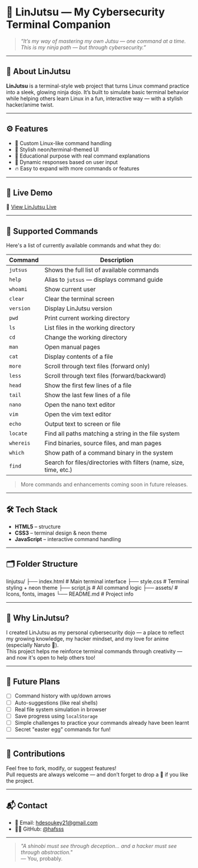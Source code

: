 # 🥷 LinJutsu — My Cybersecurity Terminal Companion

> _“It’s my way of mastering my own Jutsu — one command at a time. This is my ninja path — but through cybersecurity.”_

---

## 🔮 About LinJutsu

**LinJutsu** is a terminal-style web project that turns Linux command practice into a sleek, glowing ninja dojo. It’s built to simulate basic terminal behavior while helping others learn Linux in a fun, interactive way — with a stylish hacker/anime twist.

---

## ⚙️ Features

- 🧾 Custom Linux-like command handling
- 🎴 Stylish neon/terminal-themed UI
- 🧠 Educational purpose with real command explanations
- 💬 Dynamic responses based on user input
- 🔥 Easy to expand with more commands or features

---

## 🚀 Live Demo

🔗 [View LinJutsu Live](https://hafsss.github.io/linjutsu-app/)  

---

## 🧠 Supported Commands

Here's a list of currently available commands and what they do:

| Command     | Description |
|-------------|-------------|
| `jutsus`    | Shows the full list of available commands |
| `help`      | Alias to `jutsus` — displays command guide |
| `whoami`    | Show current user |
| `clear`     | Clear the terminal screen |
| `version`   | Display LinJutsu version |
| `pwd`       | Print current working directory |
| `ls`        | List files in the working directory |
| `cd`        | Change the working directory |
| `man`       | Open manual pages |
| `cat`       | Display contents of a file |
| `more`      | Scroll through text files (forward only) |
| `less`      | Scroll through text files (forward/backward) |
| `head`      | Show the first few lines of a file |
| `tail`      | Show the last few lines of a file |
| `nano`      | Open the nano text editor |
| `vim`       | Open the vim text editor |
| `echo`      | Output text to screen or file |
| `locate`    | Find all paths matching a string in the file system |
| `whereis`   | Find binaries, source files, and man pages |
| `which`     | Show path of a command binary in the system |
| `find`      | Search for files/directories with filters (name, size, time, etc.) |

> More commands and enhancements coming soon in future releases.

---

## 🛠️ Tech Stack

- **HTML5** – structure
- **CSS3** – terminal design & neon theme
- **JavaScript** – interactive command handling

---

## 🗂️ Folder Structure

linjutsu/
├── index.html # Main terminal interface
├── style.css # Terminal styling + neon theme
├── script.js # All command logic
├── assets/ # Icons, fonts, images
└── README.md # Project info


---

## 📜 Why LinJutsu?

I created LinJutsu as my personal cybersecurity dojo — a place to reflect my growing knowledge, my hacker mindset, and my love for anime (especially Naruto 👺).  
This project helps me reinforce terminal commands through creativity — and now it's open to help others too!

---

## 🌱 Future Plans

- [ ] Command history with up/down arrows
- [ ] Auto-suggestions (like real shells)
- [ ] Real file system simulation in browser
- [ ] Save progress using `localStorage`
- [ ] Simple challenges to practice your commands already have been learnt
- [ ] Secret "easter egg" commands for fun!

---

## 🤝 Contributions

Feel free to fork, modify, or suggest features!  
Pull requests are always welcome — and don’t forget to drop a 🌟 if you like the project.

---

## 📬 Contact

- 📧 Email: hdesoukey21@gmail.com  
- 🧑‍💻 GitHub: [@hafsss](https://github.com/hafsss)

---

> _"A shinobi must see through deception... and a hacker must see through abstraction."_  
> — You, probably.

